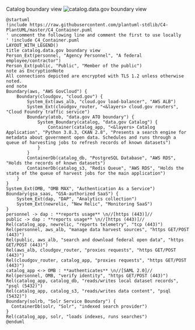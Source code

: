 Catalog boundary view
![catalog.data.gov boundary view](http://www.plantuml.com/plantuml/png/bLPRRnit4tt-z2lcyqDh6xQsjLmW288WwqkTehAjU1MaHLi853cIs5BaXiELl2totplSoteL8JMo3nRDdNFcCcT6UaD1-52ipU3_safJA8HL23czJ18ljiEb3gjYNX1wwMn06uRIhHEXl1PsOugyI2xFJoT6sF3-Tfoi1GNqV3MxP6kXBVfX7hc_XS8oSCq445O82sUCssgx1CD68Ao2dTVQ4vySi6CmJWfZIkRe8jntC4v_lNy_dNtuQVfsDhw-kRwxEZmQ11qCWXH16BSSAluSBjq6vgwmIlWIDXgtWmbwSdPs_HWEy-feqPp0GRf4AqkOj5S7yGuMgD0B0xZEZIiHarWLBsHm_k1eXwgO6oqPCwaE4NsBwpbwS8ignTg0GTO5145mRQKlyw2TlUERGMeCoEXPnYi2XRcM0HK8Zu2rBV-tvVx0T9p1zyCphh518d3CxxUQ42At6WxGgkeuk6WoFnHRYlbyoE36RIwDAzJ14Vmp07uw6nclkLviM1rZxJgh_sKb1Lp7N2FPJ9XvtmwC4-fqBbWO4lr1uoiTNt32q3nF39shcNT5GC_chxuneaHFh-69itv9aQqA6NwCeN8VWnUBXPP0w3TQOi_7KyB1nG0x3QJJ-qu7NLAVHTQ16mNryPVrrHuqFfqqM-1Cv7a_fnODQPwp24JiSCngKeQLip0QlXYEJk3ov_GEpeOlgZSU2MqW440el5m1sgMsSP0yh36861W8pYW0XuVULhFaShHGnGoPNA4g358rRBwmn3BaYYvNpFcnm0AZCbV2Rv127Cm_tPnD77XSiFCLVqhd5KMhlwpRrho4WUfoTy-dmVwfgyZLlAk9ciUy78Mbn-pT6AxuViw4hLWUhh9uVEkCYg7YCm5ysH6DcEO1bIPuntb-sG454R2PpxsIrFM8vOvlr-m4HAzxCOIOyQT1JzRtjnViWF_2RVfBvRPWi0qD2DBOpwmJRQUt9OaP2K6CkCdIKy4ev_NVg20J8giqrvy_9QAwhj99vS8AKx870kcCGTb4rxUtkFLORwSxtC83jWlAMHsSv-OtVZYRRYN2wMjWH_0IZeyzviu7WeB44e-FuNUR9BzLtnfmU7u-EleZIGRrVljQ5CUoEpIzM5jyG8CiUL_6c8FCQpH7o-3-2dzQIsjXsMMbbwwTv0elaI977SFDzJIPt6VJNRegYpvNCtvnY1IBCEwvxbkX6xTdM3ks_RsNU_UeaS0Z2v32S_7j4VIAztLiFI2yugv5rSQkYIV98hLTozBRCQ-cxvgMzQjUQtw3NYzAq2f2G_bS5lsWT_Q3Hw4esNhDpkiV0ktKj-iWKkVqqS3X3-UZi_zafD5dZBKYcXys-qJTF98pFaQJyMSxht2n--tHtppHlZ6FhDegV4JLRcvkoeOBu-DyxGVROAEk26eadTJxkiOZCV0DMbMipRy0)
```plantuml
@startuml
!include https://raw.githubusercontent.com/plantuml-stdlib/C4-PlantUML/master/C4_Container.puml
' uncomment the following line and comment the first to use locally
' !include C4_Container.puml
LAYOUT_WITH_LEGEND()
title catalog.data.gov boundary view
Person_Ext(personnel, "Agency Personnel", "A federal employee/contractor")
Person_Ext(public, "Public", "Member of the public")
note as EncryptionNote
All connections depicted are encrypted with TLS 1.2 unless otherwise noted.
end note
Boundary(aws, "AWS GovCloud") {
    Boundary(cloudgov, "cloud.gov") {
    	System_Ext(aws_alb, "cloud.gov load-balancer", "AWS ALB")
        System_Ext(cloudgov_router, "<&layers> cloud.gov routers", "Cloud Foundry traffic service")
        Boundary(atob, "data.gov ATO boundary") {
            System_Boundary(catalog, "data.gov Catalog") {
                Container(catalog_app, "<&layers> Catalog Application", "Python 3.8.3, CKAN 2.8", "Presents a search engine for metadata about government open data. Schedules and runs through a queue of harvesting jobs to refresh records of known datasets")
            }
        }
        ContainerDb(catalog_db, "PostgreSQL Database", "AWS RDS", "Holds the records of known datasets")
        ContainerDb(catalog_s3, "Redis Queue", "AWS RDS", "Holds the state of the queue of harvest jobs for the main application")
    }
}
System_Ext(OMB, "OMB MAX", "Authentication As a Service")
Boundary(gsa_saas, "GSA-authorized SaaS") {
	System_Ext(dap, "DAP", "Analytics collection")
	System_Ext(newrelic, "New Relic", "Monitoring SaaS")
}
personnel -> dap : **reports usage** \n//[https (443)]//
public -> dap : **reports usage** \n//[https (443)]//
Rel(catalog_app, newrelic, "reports telemetry", "tcp (443)")
Rel(personnel, aws_alb, "manage data harvest sources", "https GET/POST (443)")
Rel(public, aws_alb, "search and download federal open data", "https GET/POST (443)")
Rel(aws_alb, cloudgov_router, "proxies requests", "https GET/POST (443)")
Rel(cloudgov_router, catalog_app, "proxies requests", "https GET/POST (443)")
catalog_app <-> OMB : **authenticates** \n//[SAML 2.0]//
Rel(personnel, OMB, "verify identity", "https GET/POST (443)")
Rel(catalog_app, catalog_db, "reads/writes local dataset records", "psql (5432)")
Rel(catalog_app, catalog_s3, "reads/writes data content", "psql (5432)")
Boundary(solrb, "Solr Service Boundary") {
  ContainerDb(solr, "Solr", "indexed search provider")
}
Rel(catalog_app, solr, "loads indexes, runs searches")
@enduml
```
